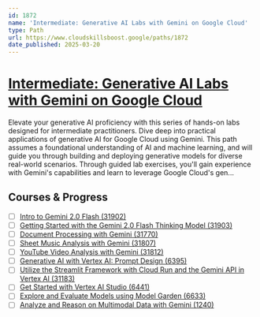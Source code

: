 ```yaml
---
id: 1872
name: 'Intermediate: Generative AI Labs with Gemini on Google Cloud'
type: Path
url: https://www.cloudskillsboost.google/paths/1872
date_published: 2025-03-20
---
```


# [Intermediate: Generative AI Labs with Gemini on Google Cloud](https://www.cloudskillsboost.google/paths/1872)

Elevate your generative AI proficiency with this series of hands-on labs designed for intermediate practitioners. Dive deep into practical applications of generative AI for Google Cloud using Gemini. This path assumes a foundational understanding of AI and machine learning, and will guide you through building and deploying generative models for diverse real-world scenarios. Through guided lab exercises, you'll gain experience with Gemini's capabilities and learn to leverage Google Cloud's gen...

## Courses & Progress

* [ ] [Intro to Gemini 2.0 Flash (31902)](../courses/Intro-to-Gemini-2.0-Flash.md)
* [ ] [Getting Started with the Gemini 2.0 Flash Thinking Model (31903)](../courses/Getting-Started-with-the-Gemini-2.0-Flash-Thinking-Model.md)
* [ ] [Document Processing with Gemini (31770)](../courses/Document-Processing-with-Gemini.md)
* [ ] [Sheet Music Analysis with Gemini (31807)](../courses/Sheet-Music-Analysis-with-Gemini.md)
* [ ] [YouTube Video Analysis with Gemini (31812)](../courses/YouTube-Video-Analysis-with-Gemini.md)
* [ ] [Generative AI with Vertex AI: Prompt Design (6395)](../courses/Generative-AI-with-Vertex-AI-Prompt-Design.md)
* [ ] [Utilize the Streamlit Framework with Cloud Run and the Gemini API in Vertex AI (31183)](../courses/Utilize-the-Streamlit-Framework-with-Cloud-Run-and-the-Gemini-API-in-Vertex-AI.md)
* [ ] [Get Started with Vertex AI Studio (6441)](../courses/Get-Started-with-Vertex-AI-Studio.md)
* [ ] [Explore and Evaluate Models using Model Garden (6633)](../courses/Explore-and-Evaluate-Models-using-Model-Garden.md)
* [ ] [Analyze and Reason on Multimodal Data with Gemini (1240)](../courses/Analyze-and-Reason-on-Multimodal-Data-with-Gemini.md)
